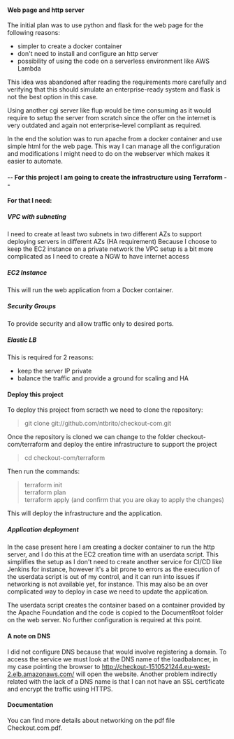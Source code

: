 #### Web page and http server
The initial plan was to use python and flask for the web page for the following reasons:
- simpler to create a docker container
- don't need to install and configure an http server
- possibility of using the code on a serverless environment like AWS Lambda

This idea was abandoned after reading the requirements more carefully and verifying that
this should simulate an enterprise-ready system and flask is not the best option in
this case.

Using another cgi server like flup would be time consuming as it would require to setup
the server from scratch since the offer on the internet is very outdated and again not
enterprise-level compliant as required.

In the end the solution was to run apache from a docker container and use simple html for 
the web page. This way I can manage all the configuration and modifications I might need
to do on the webserver which makes it easier to automate.

#### -- For this project I am going to create the infrastructure using Terraform --
#### For that I need:

##### VPC with subneting
I need to create at least two subnets in two different AZs to support deploying servers
in different AZs (HA requirement)
Because I choose to keep the EC2 instance on a private network the VPC setup is a bit more
complicated as I need to create a NGW to have internet access
##### EC2 Instance
This will run the web application from a Docker container.
##### Security Groups
To provide security and allow traffic only to desired ports.
##### Elastic LB
This is required for 2 reasons:
- keep the server IP private
- balance the traffic and provide a ground for scaling and HA

#### Deploy this project
To deploy this project from scracth we need to clone the repository:
> git clone git://github.com/ntbrito/checkout-com.git

Once the repository is cloned we can change to the folder checkout-com/terraform and deploy
the entire infrastructure to support the project
> cd checkout-com/terraform

Then run the commands:
> terraform init \
terraform plan \
terraform apply (and confirm that you are okay to apply the changes)

This will deploy the infrastructure and the application.

##### Application deployment
In the case present here I am creating a docker container to run the http server, and I do
this at the EC2 creation time with an userdata script.
This simplifies the setup as I don't need to create another service for CI/CD like Jenkins
for instance, however it's a bit prone to errors as the execution of the userdata script is
out of my control, and it can run into issues if networking is not available yet, for instance.
This may also be an over complicated way to deploy in case we need to update the application.

The userdata script creates the container based on a container provided by the Apache Foundation
and the code is copied to the DocumentRoot folder on the web server. No further configuration is
required at this point.

#### A note on DNS
I did not configure DNS because that would involve registering a domain. To access the service we
must look at the DNS name of the loadbalancer, in my case pointing the browser to
http://checkout-1510521244.eu-west-2.elb.amazonaws.com/ will open the website.
Another problem indirectly related with the lack of a DNS name is that I can not have an SSL
certificate and encrypt the traffic using HTTPS.

#### Documentation
You can find more details about networking on the pdf file Checkout.com.pdf.